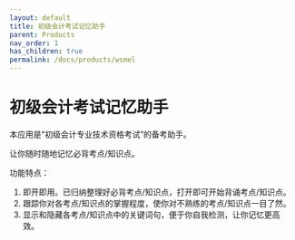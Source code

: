 ```yaml
---
layout: default
title: 初级会计考试记忆助手
parent: Products
nav_order: 1
has_children: true
permalink: /docs/products/wsmel
---
```


# 初级会计考试记忆助手

本应用是“初级会计专业技术资格考试”的备考助手。

让你随时随地记忆必背考点/知识点。
		
功能特点：
1. 即开即用。已归纳整理好必背考点/知识点，打开即可开始背诵考点/知识点。
2. 跟踪你对各考点/知识点的掌握程度，使你对不熟练的考点/知识点一目了然。
3. 显示和隐藏各考点/知识点中的关键词句，便于你自我检测，让你记忆更高效。